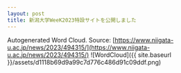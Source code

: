 ```yaml
---
layout: post
title: 新潟大学WeeK2023特設サイトを公開しました
---
```

Autogenerated Word Cloud.
Source\: [https://www.niigata-u.ac.jp/news/2023/494315/](https://www.niigata-u.ac.jp/news/2023/494315/)
![WordCloud]({{ site.baseurl }}/assets/d1118b69d9a99c7d776c486d91c09ddf.png)